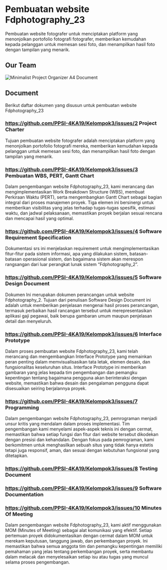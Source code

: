 # Pembuatan website Fdphotography_23

Pembuatan website fotografer untuk menciptakan platform yang menonjolkan portofolio fotografi fotografer, memberikan kemudahan kepada pelanggan untuk memesan sesi foto, dan menampilkan hasil foto dengan tampilan yang menarik.

## Our Team

![Minimalist Project Organizer A4 Document](https://github.com/PPSI-4KA19/Kelompok3/assets/87962931/e4421488-82d3-4903-8370-7bcf6c7c5756)


## Document

Berikut daftar dokumen yang disusun untuk pembuatan website Fdphotography_23

### https://github.com/PPSI-4KA19/Kelompok3/issues/2 Project Charter 

Tujuan pembuatan website fotografer adalah menciptakan platform yang   menonjolkan portofolio fotografi mereka, memberikan kemudahan kepada pelanggan untuk memesan sesi foto, dan menampilkan hasil foto dengan tampilan yang menarik.

### https://github.com/PPSI-4KA19/Kelompok3/issues/3 Pembuatan WBS, PERT, Gantt Chart

Dalam pengembangan website Fdphotography_23, kami merancang dan mengimplementasikan Work Breakdown Structure (WBS), membuat Perkiraan Waktu (PERT), serta mengembangkan Gantt Chart sebagai bagian integral dari proses manajemen proyek. Tiga elemen ini bersinergi untuk memberikan visibilitas yang jelas terhadap tugas-tugas spesifik, estimasi waktu, dan jadwal pelaksanaan, memastikan proyek berjalan sesuai rencana dan mencapai hasil yang optimal.

### https://github.com/PPSI-4KA19/Kelompok3/issues/4 Software Requirement Specification

Dokumentasi srs ini menjelaskan requirement untuk mengimplementasikan fitur-fitur pada sistem informasi, apa yang dilakukan sistem, batasan-batasan operasional sistem, dan bagaimana sistem akan merespon rangsangan dari luar perangkat lunak sistem “Fdphotography_2”.

### https://github.com/PPSI-4KA19/Kelompok3/issues/5 Software Design Document

Dokumen Ini merupakan dokumen perancangan untuk website Fdphotography_2. Tujuan dari penulisan Software Design Document ini adalah untuk memberikan penjelasan mengenai hasil proses perancangan, termasuk perbaikan hasil rancangan tersebut untuk merepresentasikan aplikasi gaji pegawai, baik berupa gambaran umum maupun penjelasan detail dan menyeluruh.

### https://github.com/PPSI-4KA19/Kelompok3/issues/6 Interface Prototype

Dalam proses pembuatan website Fdphotography_23, kami telah merancang dan mengembangkan Interface Prototype yang memainkan peran penting dalam memvisualisasikan tata letak, elemen desain, dan fungsionalitas keseluruhan situs. Interface Prototype ini memberikan gambaran yang jelas kepada tim pengembangan dan pemangku kepentingan tentang bagaimana pengguna akan berinteraksi dengan website, memastikan bahwa desain dan pengalaman pengguna dapat disesuaikan seiring berjalannya proyek.

### https://github.com/PPSI-4KA19/Kelompok3/issues/7 Programming

Dalam pengembangan website Fdphotography_23, pemrograman menjadi unsur kritis yang mendalam dalam proses implementasi. Tim pengembangan kami menyelami aspek-aspek teknis ini dengan cermat, memastikan bahwa setiap fungsi dan fitur dari website tersebut dikodekan dengan presisi dan kehandalan. Dengan fokus pada pemrograman, kami berkomitmen untuk menghasilkan sebuah situs yang tidak hanya estetis tetapi juga responsif, aman, dan sesuai dengan kebutuhan fungsional yang ditetapkan.

### https://github.com/PPSI-4KA19/Kelompok3/issues/8 Testing Document


### https://github.com/PPSI-4KA19/Kelompok3/issues/9 Software Documentation


### https://github.com/PPSI-4KA19/Kelompok3/issues/10 Minutes Of Meeting


Dalam pengembangan website Fdphotography_23, kami aktif menggunakan MOM (Minutes of Meeting) sebagai alat komunikasi yang efektif. Setiap pertemuan proyek didokumentasikan dengan cermat dalam MOM untuk merekam keputusan, tanggung jawab, dan perkembangan proyek. Ini memastikan bahwa semua anggota tim dan pemangku kepentingan memiliki pemahaman yang jelas tentang perkembangan proyek, serta membantu dalam melacak dan menyelesaikan setiap isu atau tugas yang muncul selama proses pengembangan.
